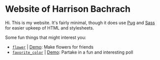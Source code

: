 # Website of Harrison Bachrach

Hi. This is my website. It's fairly minimal, though it does use
[Pug](https://github.com/pugjs/pug) and [Sass](http://sass-lang.com/) for
easier upkeep of HTML and stylesheets.

Some fun things that might interest you:

* [`flower`](https://github.com/HarrisonB/flower) |
  [Demo](harrisonbachrach.com/flower):
  Make flowers for friends
* [`favorite_color`](https://github.com/HarrisonB/favorite_color)
  | [Demo](harrisonbachrach.com/favorite_color):
  Partake in a fun and interesting poll
